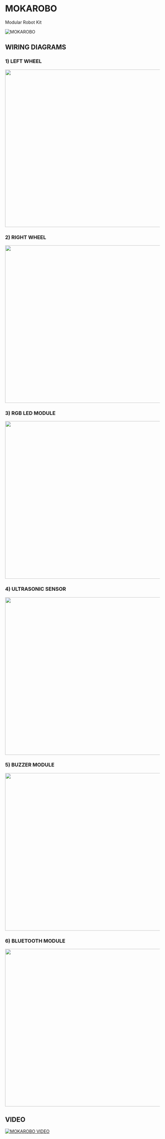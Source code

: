 # MOKAROBO
 Modular Robot Kit
 
 ![MOKAROBO](/images/icon512.jpg)

## WIRING DIAGRAMS

### 1) LEFT WHEEL
 
 <img src="/images/Left_Wheel_bb.jpg" width="512px"/>
 
 ### 2) RIGHT WHEEL
 
 <img src="/images/Right_Wheel_bb.jpg" width="512px"/>
 
 ### 3) RGB LED MODULE
 
 <img src="/images/RGB_Led_Module_bb.jpg" width="512px"/>
 
 ### 4) ULTRASONIC SENSOR
 
 <img src="/images/Ultrasonic_Sensor_bb.jpg" width="512px"/>
 
 ### 5) BUZZER MODULE
 
 <img src="/images/Buzzer_Module_bb.jpg" width="512px"/>
 
  ### 6) BLUETOOTH MODULE
 
 <img src="/images/Bluetooth_Module_bb.jpg" width="512px"/>
 
 ## VIDEO
 
 [![MOKAROBO VIDEO](https://img.youtube.com/vi/FXuOdjHxScg/0.jpg)](https://www.youtube.com/watch?v=FXuOdjHxScg)
